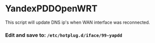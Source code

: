# YandexPDDOpenWRT
This script will update DNS ip's when WAN interface was reconnected.

### Edit and save to: `/etc/hotplug.d/iface/99-yapdd`

